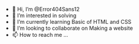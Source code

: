 - 👋 Hi, I’m @Error404Sans12
- 👀 I’m interested in solving
- 🌱 I’m currently learning Basic of HTML and CSS 
- 💞️ I’m looking to collaborate on Making a website
- 📫 How to reach me ...

<!---
Error404Sans12/Error404Sans12 is a ✨ special ✨ repository because its `README.md` (this file) appears on your GitHub profile.
You can click the Preview link to take a look at your changes.
--->
